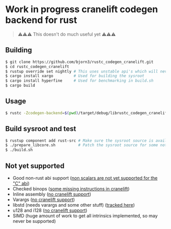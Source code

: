 # Work in progress cranelift codegen backend for rust

> ⚠⚠⚠ This doesn't do much useful yet ⚠⚠⚠

## Building

```bash
$ git clone https://github.com/bjorn3/rustc_codegen_cranelift.git
$ cd rustc_codegen_cranelift
$ rustup override set nightly # This uses unstable api's which will never be stabilized
$ cargo install xargo         # Used for building the sysroot
$ cargo install hyperfine     # Used for benchmarking in build.sh
$ cargo build
```

## Usage

```bash
$ rustc -Zcodegen-backend=$(pwd)/target/debug/librustc_codegen_cranelift.so my_crate.rs
```

## Build sysroot and test

```bash
$ rustup component add rust-src # Make sure the sysroot source is availablr
$ ./prepare_libcore.sh          # Patch the sysroot source for some not yet supported things
$ ./build.sh
```

## Not yet supported

* Good non-rust abi support ([non scalars are not yet supported for the "C" abi](https://github.com/bjorn3/rustc_codegen_cranelift/issues/10))
* Checked binops ([some missing instructions in cranelift](https://github.com/CraneStation/cranelift/issues/460))
* Inline assembly ([no cranelift support](https://github.com/CraneStation/cranelift/issues/444))
* Varargs ([no cranelift support](https://github.com/CraneStation/cranelift/issues/212))
* libstd (needs varargs and some other stuff) ([tracked here](https://github.com/bjorn3/rustc_codegen_cranelift/issues/146))
* u128 and i128 ([no cranelift support](https://github.com/CraneStation/cranelift/issues/354))
* SIMD (huge amount of work to get all intrinsics implemented, so may never be supported)
